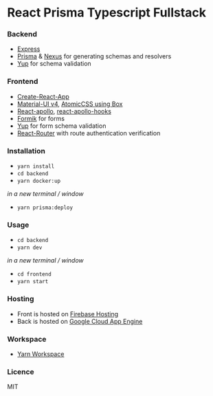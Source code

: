# React Prisma Typescript Fullstack

### Backend

- [Express](https://www.npmjs.com/package/express)
- [Prisma](https://github.com/prisma/prisma) & [Nexus](https://www.npmjs.com/package/nexus) for generating schemas and resolvers
- [Yup](https://github.com/jquense/yup) for schema validation

### Frontend

- [Create-React-App](https://github.com/facebook/create-react-app)
- [Material-UI v4](https://www.npmjs.com/package/@material-ui/core), [AtomicCSS using Box](https://material-ui.com/components/box/)
- [React-apollo](https://www.npmjs.com/package/react-apollo), [react-apollo-hooks](https://www.npmjs.com/package/react-apollo-hooks)
- [Formik](https://www.npmjs.com/package/formik) for forms
- [Yup](https://github.com/jquense/yup) for form schema validation
- [React-Router](https://reacttraining.com/react-router/web/guides/quick-start) with route authentication verification

### Installation

- `yarn install`
- `cd backend`
- `yarn docker:up`

_in a new terminal / window_

- `yarn prisma:deploy`

### Usage

- `cd backend`
- `yarn dev`

_in a new terminal / window_

- `cd frontend`
- `yarn start`

### Hosting

- Front is hosted on [Firebase Hosting](https://firebase.google.com/docs/hosting)
- Back is hosted on [Google Cloud App Engine](https://cloud.google.com/appengine/)

### Workspace

- [Yarn Workspace](https://yarnpkg.com/en/docs/workspaces)

### Licence

MIT
